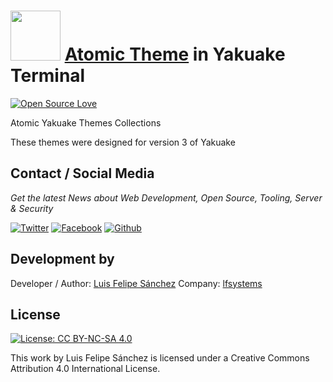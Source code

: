 # <a href="https://www.lfsystems.xyz"><img src="https://cdn.rawgit.com/lfelipe1501/Atomic-Yakuake/537e149c/logo.svg" width="80" height="80"></a> <a href="https://store.kde.org/p/1153663/">Atomic Theme</a> in Yakuake Terminal

[![Open Source Love](https://badges.frapsoft.com/os/v1/open-source.svg?v=103)](https://github.com/ellerbrock/open-source-badges/)

Atomic Yakuake Themes Collections

These themes were designed for version 3 of Yakuake

## Contact / Social Media

*Get the latest News about Web Development, Open Source, Tooling, Server & Security*

[![Twitter](https://github.frapsoft.com/social/twitter.png)](https://twitter.com/lfelipe1501)
[![Facebook](https://github.frapsoft.com/social/facebook.png)](https://www.facebook.com/lfelipe1501)
[![Github](https://github.frapsoft.com/social/github.png)](https://github.com/lfelipe1501)

## Development by

Developer / Author: [Luis Felipe Sánchez](https://github.com/lfelipe1501)
Company: [lfsystems](https://www.lfsystems.xyz)

## License
[![License: CC BY-NC-SA 4.0](https://img.shields.io/badge/License-CC%20BY--NC--SA%204.0-lightgrey.svg)](https://creativecommons.org/licenses/by-nc-sa/4.0/)

This work by Luis Felipe Sánchez is licensed under a Creative Commons Attribution 4.0 International License.
